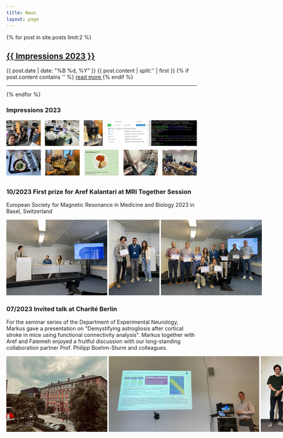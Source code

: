 ```yaml
---
title: News
layout: page
---
```

{% for post in site.posts limit:2 %}
   <div class="post-preview">
   <h2><a href="{{ post.url }}">{{ Impressions 2023 }}</a></h2>
   <span class="post-date">{{ post.date | date: "%B %d, %Y" }}</span>
   {{ post.content | split:'<!--break-->' | first }}
   {% if post.content contains '<!--break-->' %}
        <a href="{{ post.url }}">
            read more
        </a>
   {% endif %}

   <hr>
{% endfor %}

### Impressions 2023
<div style="display: flex; flex-wrap: wrap; justify-content: space-between;">
  <img src="img/BestOf2023_5.jpeg" alt="Image 1" style="width: 18%; height: auto; margin-bottom: 10px;"/>
  <img src="img/BestOf2023_2.JPG" alt="Image 2" style="width: 18%; height: auto; margin-bottom: 10px;"/>
  <img src="img/BestOf2023_3.jpeg" alt="Image 3" style="width: 10%; height: auto; margin-bottom: 10px;"/>
  <img src="img/BestOf2023_4.jpeg" alt="Image 4" style="width: 47%; height: auto; margin-bottom: 10px;"/>
  <img src="img/BestOf2023_1.jpg" alt="Image 5" style="width: 18%; height: auto; margin-bottom: 10px;"/>
  <img src="img/BestOf2023_6.jpeg" alt="Image 6" style="width: 18%; height: auto; margin-bottom: 10px;"/>
  <img src="img/BestOf2023_8.jpeg" alt="Image 8" style="width: 18%; height: auto; margin-bottom: 10px;"/>
  <img src="img/BestOf2023_9.jpeg" alt="Image 9" style="width: 18%; height: auto; margin-bottom: 10px;"/>
  <img src="img/BestOf2023_10.jpg" alt="Image 10" style="width: 18%; height: auto; margin-bottom: 10px;"/>
</div>


### 10/2023 First prize for Aref Kalantari at MRI Together Session
European Society for Magnetic Resonance in Medicine and Biology 2023 in Basel, Switzerland
<div style="white-space: nowrap;">
  <img src="img/AK_ESMRMB_2023_3.jpg" alt="Cover" style="width: auto; height: 200px; display: inline-block;"/>
  <img src="img/AK_ESMRMB_2023_1.jpg" alt="Cover" style="width: auto; height: 200px; display: inline-block;"/>
  <img src="img/AK_ESMRMB_2023_2.jpg" alt="Cover" style="width: auto; height: 200px; display: inline-block;"/>
</div>


### 07/2023 Invited talk at Charité Berlin
For the seminar series of the Department of Experimental Neurology, Markus gave a presentation on "Demystifying astrogliosis after cortical stroke in mice using functional connectivity analysis". Markus together with Aref and Fatemeh enjoyed a fruitful discussion with our long-standing collaboration partner Prof. Philipp Boehm-Sturm and colleagues. 
<div style="white-space: nowrap;">
  <img src="img/MA_Berlin_Charite_2023_2.jpeg" alt="Cover" style="width: auto; height: 200px; display: inline-block;"/>
  <img src="img/MA_Berlin_Charite_2023_3.jpeg" alt="Cover" style="width: auto; height: 200px; display: inline-block;"/>
  <img src="img/MA_Berlin_Charite_2023_1.jpg" alt="Cover" style="width: auto; height: 200px; display: inline-block;"/>
</div>


